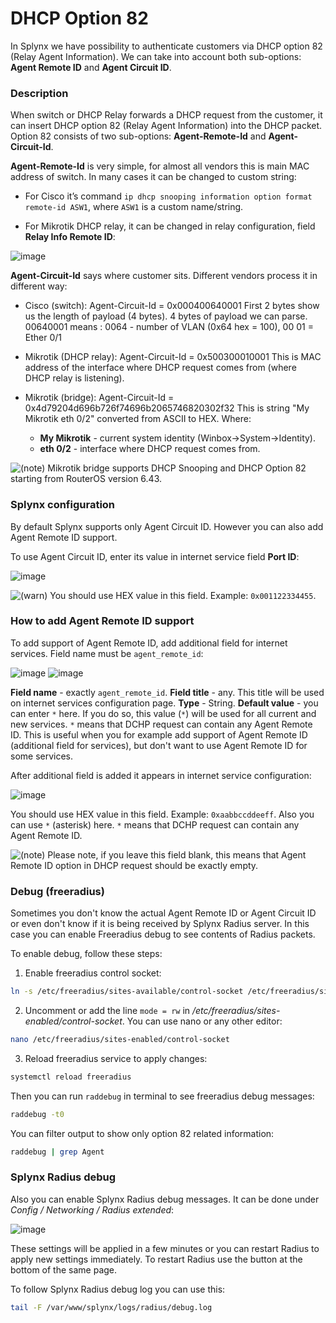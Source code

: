 DHCP Option 82
==============

In Splynx we have possibility to authenticate customers via DHCP option 82 (Relay Agent Information). We can take into account both sub-options: **Agent Remote ID** and **Agent Circuit ID**.

### Description

When switch or DHCP Relay forwards a DHCP request from the customer, it can insert DHCP option 82 (Relay Agent Information) into the DHCP packet. Option 82 consists of two sub-options: **Agent-Remote-Id** and **Agent-Circuit-Id**.

**Agent-Remote-Id** is very simple, for almost all vendors this is main MAC address of switch.
In many cases it can be changed to custom string:

* For Cisco it’s command `ip dhcp snooping information option format remote-id ASW1`, where `ASW1` is a custom name/string.

* For Mikrotik DHCP relay, it can be changed in relay configuration, field **Relay Info Remote ID**:

![image](pic1.png)

**Agent-Circuit-Id** says where customer sits.
Different vendors process it in different way:

* Cisco (switch): Agent-Circuit-Id = 0x000400640001
First 2 bytes show us the length of payload (4 bytes). 4 bytes of payload we can parse. 00640001 means : 0064 - number of VLAN (0x64 hex = 100), 00 01 = Ether 0/1

* Mikrotik (DHCP relay): Agent-Circuit-Id = 0x500300010001
This is MAC address of the interface where DHCP request comes from (where DHCP relay is listening).

* Mikrotik (bridge): Agent-Circuit-Id = 0x4d79204d696b726f74696b2065746820302f32
This is string "My Mikrotik eth 0/2" converted from ASCII to HEX. Where:
  * **My Mikrotik** - current system identity (Winbox->System->Identity).
  * **eth 0/2** - interface where DHCP request comes from.

![(note)](info.png) Mikrotik bridge supports DHCP Snooping and DHCP Option 82 starting from RouterOS version 6.43.
  
### Splynx configuration

By default Splynx supports only Agent Circuit ID. However you can also add Agent Remote ID support.

To use Agent Circuit ID, enter its value in internet service field **Port ID**:

![image](pic2.png)

![(warn)](warning.png) You should use HEX value in this field. Example: `0x001122334455`.

### How to add Agent Remote ID support

To add support of Agent Remote ID, add additional field for internet services. Field name must be `agent_remote_id`:

![image](pic3.png)
![image](pic4.png)

**Field name** - exactly `agent_remote_id`.
**Field title** - any. This title will be used on internet services configuration page.
**Type** - String.
**Default value** - you can enter `*` here. If you do so, this value (`*`) will be used for all current and new services. `*` means that DCHP request can contain any Agent Remote ID. This is useful when you for example add support of Agent Remote ID (additional field for services), but don't want to use Agent Remote ID for some services.

After additional field is added it appears in internet service configuration:

![image](pic5.png)

You should use HEX value in this field. Example: `0xaabbccddeeff`. Also you can use `*` (asterisk) here. `*` means that DCHP request can contain any Agent Remote ID.

![(note)](info.png) Please note, if you leave this field blank, this means that Agent Remote ID option in DHCP request should be exactly empty.

### Debug (freeradius)

Sometimes you don't know the actual Agent Remote ID or Agent Circuit ID or even don't know if it is being received by Splynx Radius server. In this case you can enable Freeradius debug to see contents of Radius packets.

To enable debug, follow these steps:

1. Enable freeradius control socket:
```bash
ln -s /etc/freeradius/sites-available/control-socket /etc/freeradius/sites-enabled/
```
2. Uncomment or add the line `mode = rw` in */etc/freeradius/sites-enabled/control-socket*. You can use nano or any other editor:
```bash
nano /etc/freeradius/sites-enabled/control-socket
```
3. Reload freeradius service to apply changes:
```bash
systemctl reload freeradius
```

Then you can run `raddebug` in terminal to see freeradius debug messages:
```bash
raddebug -t0
```
You can filter output to show only option 82 related information:
```bash
raddebug | grep Agent
```

### Splynx Radius debug

Also you can enable Splynx Radius debug messages. It can be done under *Config / Networking / Radius extended*:

![image](pic6.png)

These settings will be applied in a few minutes or you can restart Radius to apply new settings immediately. To restart Radius use the button at the bottom of the same page.

To follow Splynx Radius debug log you can use this:

```bash
tail -F /var/www/splynx/logs/radius/debug.log
```